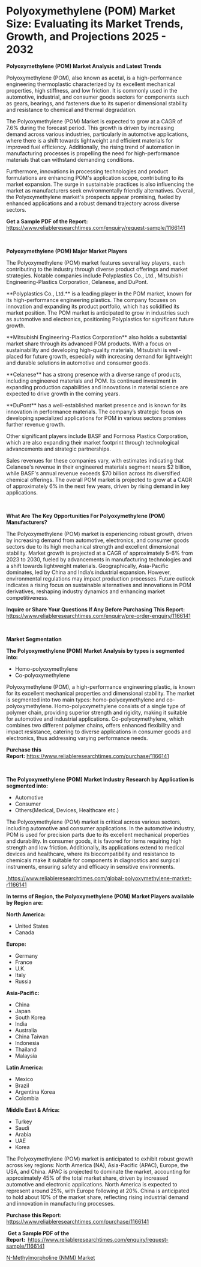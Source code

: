 <p><h1>Polyoxymethylene (POM) Market Size: Evaluating its Market Trends, Growth, and Projections 2025 - 2032</h1></p><p><strong>Polyoxymethylene (POM) Market Analysis and Latest Trends</strong></p>
<p><p>Polyoxymethylene (POM), also known as acetal, is a high-performance engineering thermoplastic characterized by its excellent mechanical properties, high stiffness, and low friction. It is commonly used in the automotive, industrial, and consumer goods sectors for components such as gears, bearings, and fasteners due to its superior dimensional stability and resistance to chemical and thermal degradation.</p><p>The Polyoxymethylene (POM) Market is expected to grow at a CAGR of 7.6% during the forecast period. This growth is driven by increasing demand across various industries, particularly in automotive applications, where there is a shift towards lightweight and efficient materials for improved fuel efficiency. Additionally, the rising trend of automation in manufacturing processes is propelling the need for high-performance materials that can withstand demanding conditions.</p><p>Furthermore, innovations in processing technologies and product formulations are enhancing POM's application scope, contributing to its market expansion. The surge in sustainable practices is also influencing the market as manufacturers seek environmentally friendly alternatives. Overall, the Polyoxymethylene market's prospects appear promising, fueled by enhanced applications and a robust demand trajectory across diverse sectors.</p></p>
<p><strong>Get a Sample PDF of the Report:&nbsp;</strong> <a href="https://www.reliableresearchtimes.com/enquiry/request-sample/1166141?utm_campaign=2033&utm_medium=2&utm_source=Github&utm_content=ia&utm_term=02022025&utm_id=polyoxymethylene-pom">https://www.reliableresearchtimes.com/enquiry/request-sample/1166141</a></p>
<p>&nbsp;</p>
<p><strong>Polyoxymethylene (POM) Major Market Players</strong></p>
<p><p>The Polyoxymethylene (POM) market features several key players, each contributing to the industry through diverse product offerings and market strategies. Notable companies include Polyplastics Co., Ltd., Mitsubishi Engineering-Plastics Corporation, Celanese, and DuPont. </p><p>**Polyplastics Co., Ltd.** is a leading player in the POM market, known for its high-performance engineering plastics. The company focuses on innovation and expanding its product portfolio, which has solidified its market position. The POM market is anticipated to grow in industries such as automotive and electronics, positioning Polyplastics for significant future growth.</p><p>**Mitsubishi Engineering-Plastics Corporation** also holds a substantial market share through its advanced POM products. With a focus on sustainability and developing high-quality materials, Mitsubishi is well-placed for future growth, especially with increasing demand for lightweight and durable solutions in automotive and consumer goods.</p><p>**Celanese** has a strong presence with a diverse range of products, including engineered materials and POM. Its continued investment in expanding production capabilities and innovations in material science are expected to drive growth in the coming years.</p><p>**DuPont** has a well-established market presence and is known for its innovation in performance materials. The company’s strategic focus on developing specialized applications for POM in various sectors promises further revenue growth.</p><p>Other significant players include BASF and Formosa Plastics Corporation, which are also expanding their market footprint through technological advancements and strategic partnerships.</p><p>Sales revenues for these companies vary, with estimates indicating that Celanese's revenue in their engineered materials segment nears $2 billion, while BASF's annual revenue exceeds $70 billion across its diversified chemical offerings. The overall POM market is projected to grow at a CAGR of approximately 6% in the next few years, driven by rising demand in key applications.</p></p>
<p>&nbsp;</p>
<p><strong>What Are The Key Opportunities For Polyoxymethylene (POM) Manufacturers?</strong></p>
<p><p>The Polyoxymethylene (POM) market is experiencing robust growth, driven by increasing demand from automotive, electronics, and consumer goods sectors due to its high mechanical strength and excellent dimensional stability. Market growth is projected at a CAGR of approximately 5-6% from 2023 to 2030, fueled by advancements in manufacturing technologies and a shift towards lightweight materials. Geographically, Asia-Pacific dominates, led by China and India’s industrial expansion. However, environmental regulations may impact production processes. Future outlook indicates a rising focus on sustainable alternatives and innovations in POM derivatives, reshaping industry dynamics and enhancing market competitiveness.</p></p>
<p><strong>Inquire or Share Your Questions If Any Before Purchasing This Report:</strong> <a href="https://www.reliableresearchtimes.com/enquiry/pre-order-enquiry/1166141?utm_campaign=2033&utm_medium=2&utm_source=Github&utm_content=ia&utm_term=02022025&utm_id=polyoxymethylene-pom">https://www.reliableresearchtimes.com/enquiry/pre-order-enquiry/1166141</a></p>
<p>&nbsp;</p>
<p><strong>Market Segmentation</strong></p>
<p><strong>The Polyoxymethylene (POM) Market Analysis by types is segmented into:</strong></p>
<p><ul><li>Homo-polyoxymethylene</li><li>Co-polyoxymethylene</li></ul></p>
<p><p>Polyoxymethylene (POM), a high-performance engineering plastic, is known for its excellent mechanical properties and dimensional stability. The market is segmented into two main types: homo-polyoxymethylene and co-polyoxymethylene. Homo-polyoxymethylene consists of a single type of polymer chain, providing superior strength and rigidity, making it suitable for automotive and industrial applications. Co-polyoxymethylene, which combines two different polymer chains, offers enhanced flexibility and impact resistance, catering to diverse applications in consumer goods and electronics, thus addressing varying performance needs.</p></p>
<p><strong>Purchase this Report:&nbsp;</strong><a href="https://www.reliableresearchtimes.com/purchase/1166141?utm_campaign=2033&utm_medium=2&utm_source=Github&utm_content=ia&utm_term=02022025&utm_id=polyoxymethylene-pom">https://www.reliableresearchtimes.com/purchase/1166141</a></p>
<p>&nbsp;</p>
<p><strong>The Polyoxymethylene (POM) Market Industry Research by Application is segmented into:</strong></p>
<p><ul><li>Automotive</li><li>Consumer</li><li>Others(Medical, Devices, Healthcare etc.)</li></ul></p>
<p><p>The Polyoxymethylene (POM) market is critical across various sectors, including automotive and consumer applications. In the automotive industry, POM is used for precision parts due to its excellent mechanical properties and durability. In consumer goods, it is favored for items requiring high strength and low friction. Additionally, its applications extend to medical devices and healthcare, where its biocompatibility and resistance to chemicals make it suitable for components in diagnostics and surgical instruments, ensuring safety and efficacy in sensitive environments.</p></p>
<p><a href="https://www.reliableresearchtimes.com/global-polyoxymethylene-market-r1166141?utm_campaign=2033&utm_medium=2&utm_source=Github&utm_content=ia&utm_term=02022025&utm_id=polyoxymethylene-pom">&nbsp;https://www.reliableresearchtimes.com/global-polyoxymethylene-market-r1166141</a></p>
<p><strong>In terms of Region, the Polyoxymethylene (POM) Market Players available by Region are:</strong></p>
<p>
    <p> <strong> North America: </strong>
        <ul>
            <li>United States</li>
            <li>Canada</li>
        </ul>
        </p> 
    <p> <strong> Europe: </strong>
        <ul>
            <li>Germany</li>
            <li>France</li>
            <li>U.K.</li>
            <li>Italy</li>
            <li>Russia</li>
        </ul>
        </p> 
    <p> <strong> Asia-Pacific: </strong>
        <ul>
            <li>China</li>
            <li>Japan</li>
            <li>South Korea</li>
            <li>India</li>
            <li>Australia</li>
            <li>China Taiwan</li>
            <li>Indonesia</li>
            <li>Thailand</li>
            <li>Malaysia</li>
        </ul>
        </p> 
    <p> <strong> Latin America: </strong>
        <ul>
            <li>Mexico</li>
            <li>Brazil</li>
            <li>Argentina Korea</li>
            <li>Colombia</li>
        </ul>
        </p> 
    <p> <strong> Middle East & Africa: </strong>
        <ul>
            <li>Turkey</li>
            <li>Saudi</li>
            <li>Arabia</li>
            <li>UAE</li>
            <li>Korea</li>
        </ul>
    </p>
    </p>
<p><p>The Polyoxymethylene (POM) market is anticipated to exhibit robust growth across key regions: North America (NA), Asia-Pacific (APAC), Europe, the USA, and China. APAC is projected to dominate the market, accounting for approximately 45% of the total market share, driven by increased automotive and electronic applications. North America is expected to represent around 25%, with Europe following at 20%. China is anticipated to hold about 10% of the market share, reflecting rising industrial demand and innovation in manufacturing processes.</p></p>
<p><strong>Purchase this Report: </strong><a href="https://www.reliableresearchtimes.com/purchase/1166141?utm_campaign=2033&utm_medium=2&utm_source=Github&utm_content=ia&utm_term=02022025&utm_id=polyoxymethylene-pom">https://www.reliableresearchtimes.com/purchase/1166141</a></p>
<p>&nbsp;<strong>Get a Sample PDF of the Report:&nbsp;&nbsp;</strong><a href="https://www.reliableresearchtimes.com/enquiry/request-sample/1166141?utm_campaign=2033&utm_medium=2&utm_source=Github&utm_content=ia&utm_term=02022025&utm_id=polyoxymethylene-pom">https://www.reliableresearchtimes.com/enquiry/request-sample/1166141</a></p>
<p><strong></strong></p>
<p><p><a href="https://github.com/ygfu6u/Market-Research-Report-List-1/blob/main/n-methylmorpholine-nmm-market.md?utm_campaign=2033&utm_medium=2&utm_source=Github&utm_content=ia&utm_term=02022025&utm_id=polyoxymethylene-pom">N-Methylmorpholine (NMM) Market</a></p></p>